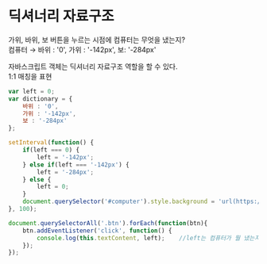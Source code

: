 # 딕셔너리 자료구조

가위, 바위, 보 버튼을 누르는 시점에 컴퓨터는 무엇을 냈는지?  
컴퓨터 → 바위 : '0', 가위 : '-142px', 보: '-284px'

자바스크립트 객체는 딕셔너리 자료구조 역할을 할 수 있다.  
1:1 매칭을 표현

```javascript
var left = 0;
var dictionary = {
    바위 : '0',
    가위 : '-142px',
    보 : '-284px'
};

setInterval(function() {
    if(left === 0) {
        left = '-142px';
    } else if(left === '-142px') {
        left = '-284px';
    } else {
        left = 0;
    }
    document.querySelector('#computer').style.background = 'url(https://en.pimg.jp/023/182/267/1/23182267.jpg)' + left + ' 0';
}, 100);

document.querySelectorAll('.btn').forEach(function(btn){
    btn.addEventListener('click', function() {
        console.log(this.textContent, left);    //left는 컴퓨터가 뭘 냈는지
    });
});
```

